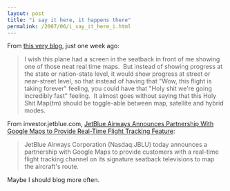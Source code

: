 ```yaml
---
layout: post
title: "i say it here, it happens there"
permalink: /2007/06/i_say_it_here_i.html
---
```


From [this very blog](http://sippey.typepad.com/filtered/2007/05/top_ten_wishes_.html), just one week ago:

> I wish this plane had a screen in the seatback in front of me showing one of those neat real time maps.  But instead of showing progress at the state or nation-state level, it would show progress at street or near-street level, so that instead of having that "Wow, this flight is taking forever" feeling, you could have that "Holy shit we're going incredibly fast" feeling.  It almost goes without saying that this Holy Shit Map(tm) should be toggle-able between map, satellite and hybrid modes.

From investor.jetblue.com, [JetBlue Airways Announces Partnership With Google Maps to Provide Real-Time Flight Tracking Feature](http://investor.jetblue.com/phoenix.zhtml?c=131045&p=irol-newsArticle&ID=1011379&highlight=):

> JetBlue Airways Corporation (Nasdaq:JBLU) today announces a partnership with Google Maps to provide customers with a real-time flight tracking channel on its signature seatback televisions to map the aircraft's route.

Maybe I should blog more often.